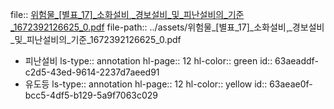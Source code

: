file:: [위험물_[별표_17]_소화설비¸_경보설비_및_피난설비의_기준_1672392126625_0.pdf](../assets/위험물_[별표_17]_소화설비¸_경보설비_및_피난설비의_기준_1672392126625_0.pdf)
file-path:: ../assets/위험물_[별표_17]_소화설비¸_경보설비_및_피난설비의_기준_1672392126625_0.pdf

- 피난설비
  ls-type:: annotation
  hl-page:: 12
  hl-color:: green
  id:: 63aeaddf-c2d5-43ed-9614-2237d7aeed91
- 유도등
  ls-type:: annotation
  hl-page:: 12
  hl-color:: yellow
  id:: 63aeae0f-bcc5-4df5-b129-5a9f7063c029